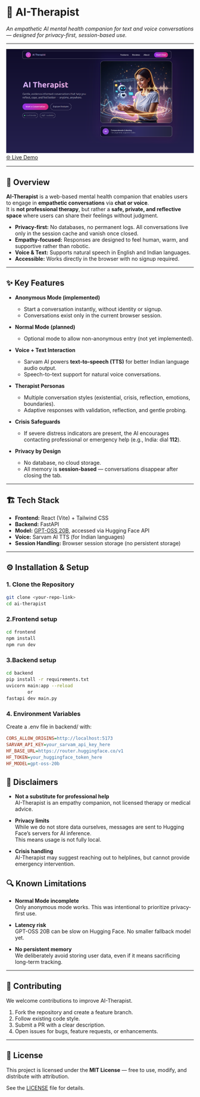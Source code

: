 # 🧠 AI-Therapist

*An empathetic AI mental health companion for text and voice conversations — designed for privacy-first, session-based use.*

---

![Landing Page](frontend/src/assets/landing.png)  
[🌐 Live Demo](https://ai-therapistt.netlify.app/)

---

## 🌟 Overview

**AI-Therapist** is a web-based mental health companion that enables users to engage in **empathetic conversations** via **chat or voice**.  
It is **not professional therapy**, but rather a **safe, private, and reflective space** where users can share their feelings without judgment.  

- **Privacy-first:** No databases, no permanent logs. All conversations live only in the session cache and vanish once closed.  
- **Empathy-focused:** Responses are designed to feel human, warm, and supportive rather than robotic.  
- **Voice & Text:** Supports natural speech in English and Indian languages.  
- **Accessible:** Works directly in the browser with no signup required.  

---

## ✨ Key Features

- **Anonymous Mode (implemented)**  
  - Start a conversation instantly, without identity or signup.  
  - Conversations exist only in the current browser session.  

- **Normal Mode (planned)**  
  - Optional mode to allow non-anonymous entry (not yet implemented).  

- **Voice + Text Interaction**  
  - Sarvam AI powers **text-to-speech (TTS)** for better Indian language audio output.  
  - Speech-to-text support for natural voice conversations.  

- **Therapist Personas**  
  - Multiple conversation styles (existential, crisis, reflection, emotions, boundaries).  
  - Adaptive responses with validation, reflection, and gentle probing.  

- **Crisis Safeguards**  
  - If severe distress indicators are present, the AI encourages contacting professional or emergency help (e.g., India: dial **112**).  

- **Privacy by Design**  
  - No database, no cloud storage.  
  - All memory is **session-based** — conversations disappear after closing the tab.  

---

## 🏗️ Tech Stack

- **Frontend:** React (Vite) + Tailwind CSS  
- **Backend:** FastAPI  
- **Model:** [GPT-OSS 20B](https://huggingface.co/), accessed via Hugging Face API  
- **Voice:** Sarvam AI TTS (for Indian languages)  
- **Session Handling:** Browser session storage (no persistent storage)  

---

## ⚙️ Installation & Setup

### 1. Clone the Repository
```bash
git clone <your-repo-link>
cd ai-therapist
```

### 2.Frontend setup
```bash
cd frontend
npm install
npm run dev
```

### 3.Backend setup
```bash
cd backend
pip install -r requirements.txt
uvicorn main:app --reload
        or
fastapi dev main.py
```

### 4. Environment Variables
  Create a .env file in backend/ with:
  ```ini
CORS_ALLOW_ORIGINS=http://localhost:5173
SARVAM_API_KEY=your_sarvam_api_key_here
HF_BASE_URL=https://router.huggingface.co/v1
HF_TOKEN=your_huggingface_token_here
HF_MODEL=gpt-oss-20b
```
## 🚨 Disclaimers

- **Not a substitute for professional help**  
  AI-Therapist is an empathy companion, not licensed therapy or medical advice.  

- **Privacy limits**  
  While we do not store data ourselves, messages are sent to Hugging Face’s servers for AI inference.  
  This means usage is not fully local.  

- **Crisis handling**  
  AI-Therapist may suggest reaching out to helplines, but cannot provide emergency intervention.  

## 🔍 Known Limitations

- **Normal Mode incomplete**  
  Only anonymous mode works. This was intentional to prioritize privacy-first use.  

- **Latency risk**  
  GPT-OSS 20B can be slow on Hugging Face. No smaller fallback model yet.  
  
- **No persistent memory**  
  We deliberately avoid storing user data, even if it means sacrificing long-term tracking.  

---

## 👥 Contributing

We welcome contributions to improve AI-Therapist.  

1. Fork the repository and create a feature branch.  
2. Follow existing code style.  
3. Submit a PR with a clear description.  
4. Open issues for bugs, feature requests, or enhancements.  

---

## 📜 License

This project is licensed under the **MIT License** — free to use, modify, and distribute with attribution.  

See the [LICENSE](LICENSE) file for details.  



